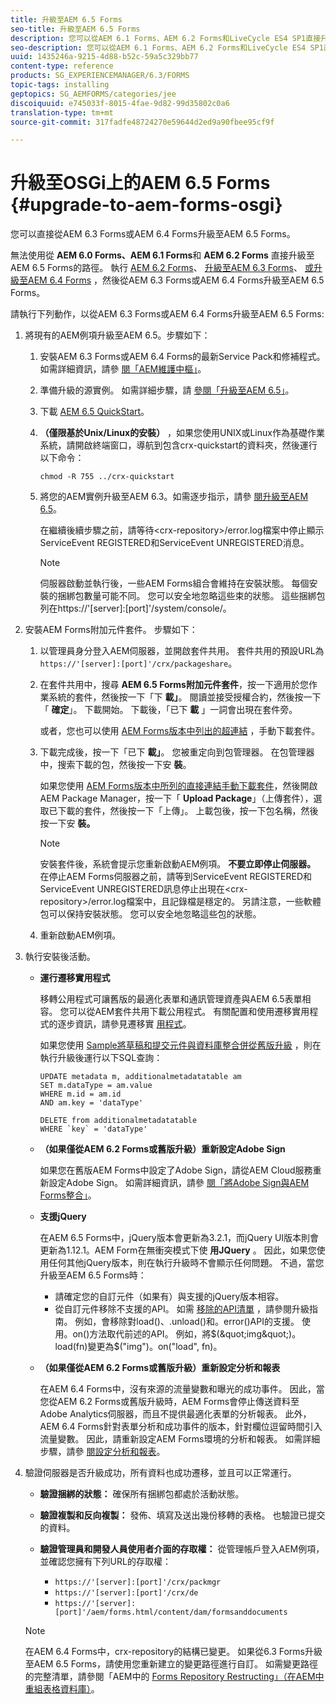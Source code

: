 ```yaml
---
title: 升級至AEM 6.5 Forms
seo-title: 升級至AEM 6.5 Forms
description: 您可以從AEM 6.1 Forms、AEM 6.2 Forms和LiveCycle ES4 SP1直接升級至AEM 6.3 Forms。
seo-description: 您可以從AEM 6.1 Forms、AEM 6.2 Forms和LiveCycle ES4 SP1直接升級至AEM 6.3 Forms。
uuid: 1435246a-9215-4d88-b52c-59a5c329bb77
content-type: reference
products: SG_EXPERIENCEMANAGER/6.3/FORMS
topic-tags: installing
geptopics: SG_AEMFORMS/categories/jee
discoiquuid: e745033f-8015-4fae-9d82-99d35802c0a6
translation-type: tm+mt
source-git-commit: 317fadfe48724270e59644d2ed9a90fbee95cf9f

---
```



# 升級至OSGi上的AEM 6.5 Forms {#upgrade-to-aem-forms-osgi}

您可以直接從AEM 6.3 Forms或AEM 6.4 Forms升級至AEM 6.5 Forms。

無法使用從 **AEM 6.0 Forms、AEM 6.1 Forms**&#x200B;和 **AEM 6.2 Forms** 直接升級至AEM 6.5 Forms的路徑。 執行 [AEM 6.2 Forms](https://helpx.adobe.com/experience-manager/6-2/forms/using/upgrade.html)、 [升級至AEM 6.3 Forms](https://helpx.adobe.com/experience-manager/6-3/forms/using/upgrade.html)、 [或升級至AEM 6.4 Forms](/help/forms/using/upgrade.md) ，然後從AEM 6.3 Forms或AEM 6.4 Forms升級至AEM 6.5 Forms。

請執行下列動作，以從AEM 6.3 Forms或AEM 6.4 Forms升級至AEM 6.5 Forms:

1. 將現有的AEM例項升級至AEM 6.5。步驟如下：

   1. 安裝AEM 6.3 Forms或AEM 6.4 Forms的最新Service Pack和修補程式。 如需詳細資訊，請參 [閱「AEM維護中樞」](https://helpx.adobe.com/experience-manager/aem-releases-updates.html)。
   1. 準備升級的源實例。 如需詳細步驟，請 [參閱「升級至AEM 6.5」](/help/sites-deploying/upgrade.md)。
   1. 下載 [AEM 6.5 QuickStart](/help/sites-deploying/deploy.md#getting%20the%20software)。
   1. **（僅限基於Unix/Linux的安裝）** ，如果您使用UNIX或Linux作為基礎作業系統，請開啟終端窗口，導航到包含crx-quickstart的資料夾，然後運行以下命令：

      `chmod -R 755 ../crx-quickstart`

   1. 將您的AEM實例升級至AEM 6.3。如需逐步指示，請參 [閱升級至AEM 6.5](/help/sites-deploying/upgrade.md)。

      在繼續後續步驟之前，請等待&lt;crx-repository>/error.log檔案中停止顯示ServiceEvent REGISTERED和ServiceEvent UNREGISTERED消息。

      >[!NOTE]
      >
      >伺服器啟動並執行後，一些AEM Forms組合會維持在安裝狀態。 每個安裝的捆綁包數量可能不同。 您可以安全地忽略這些束的狀態。 這些捆綁包列在https://&#39;[server]:[port]&#39;/system/console/。

1. 安裝AEM Forms附加元件套件。 步驟如下：

   1. 以管理員身分登入AEM伺服器，並開啟套件共用。 套件共用的預設URL為 `https://'[server]:[port]'/crx/packageshare`。
   1. 在套件共用中，搜尋 **AEM 6.5 Forms附加元件套件**，按一下適用於您作業系統的套件，然後按一下「下 **載」**。 閱讀並接受授權合約，然後按一下「 **確定**」。 下載開始。 下載後，「已下 **載** 」一詞會出現在套件旁。

      或者，您也可以使用 [AEM Forms版本中列出的超連結](https://helpx.adobe.com/aem-forms/kb/aem-forms-releases.html) ，手動下載套件。

   1. 下載完成後，按一下「已下 **載」**。 您被重定向到包管理器。 在包管理器中，搜索下載的包，然後按一下安 **裝**。

      如果您使用 [AEM Forms版本中所列的直接連結手動下載套件](https://helpx.adobe.com/aem-forms/kb/aem-forms-releases.html)，然後開啟AEM Package Manager，按一下「 **Upload Package**」（上傳套件），選取已下載的套件，然後按一下「上傳」。 上載包後，按一下包名稱，然後按一下安 **裝。**

      >[!NOTE]
      >
      >安裝套件後，系統會提示您重新啟動AEM例項。 **不要立即停止伺服器。** 在停止AEM Forms伺服器之前，請等到ServiceEvent REGISTERED和ServiceEvent UNREGISTERED訊息停止出現在&lt;crx-repository>/error.log檔案中，且記錄檔是穩定的。 另請注意，一些軟體包可以保持安裝狀態。 您可以安全地忽略這些包的狀態。

   1. 重新啟動AEM例項。

1. 執行安裝後活動。

   * **運行遷移實用程式**

      移轉公用程式可讓舊版的最適化表單和通訊管理資產與AEM 6.5表單相容。 您可以從AEM套件共用下載公用程式。 有關配置和使用遷移實用程式的逐步資訊，請參見遷移實 [用程式](../../forms/using/migration-utility.md)。

      如果您使用 [Sample將草稿和提交元件與資料庫整合併從舊版升級](https://helpx.adobe.com/experience-manager/6-3/forms/using/integrate-draft-submission-database.html) ，則在執行升級後運行以下SQL查詢：

      ```
      UPDATE metadata m, additionalmetadatatable am
      SET m.dataType = am.value
      WHERE m.id = am.id
      AND am.key = 'dataType'
      ```

      ```
      DELETE from additionalmetadatatable
      WHERE `key` = 'dataType'
      ```

   * **（如果僅從AEM 6.2 Forms或舊版升級）重新設定Adobe Sign**

      如果您在舊版AEM Forms中設定了Adobe Sign，請從AEM Cloud服務重新設定Adobe Sign。 如需詳細資訊，請參 [閱「將Adobe Sign與AEM Forms整合」](../../forms/using/adobe-sign-integration-adaptive-forms.md)。

   * **支援jQuery**

      在AEM 6.5 Forms中，jQuery版本會更新為3.2.1，而jQuery UI版本則會更新為1.12.1。AEM Form在無衝突模式下使 **用JQuery** 。 因此，如果您使用任何其他jQuery版本，則在執行升級時不會顯示任何問題。 不過，當您升級至AEM 6.5 Forms時：

      * 請確定您的自訂元件（如果有）與支援的jQuery版本相容。
      * 從自訂元件移除不支援的API。 如需 [移除的API清單](https://jquery.com/upgrade-guide/3.0/) ，請參閱升級指南。 例如，會移除對load()、.unload()和。error()API的支援。 使用。on()方法取代前述的API。 例如，將$(&quot;img&quot;)。load(fn)變更為$(&quot;img&quot;)。on(&quot;load&quot;, fn)。
   * **（如果僅從AEM 6.2 Forms或舊版升級）重新設定分析和報表**

      在AEM 6.4 Forms中，沒有來源的流量變數和曝光的成功事件。 因此，當您從AEM 6.2 Forms或舊版升級時，AEM Forms會停止傳送資料至Adobe Analytics伺服器，而且不提供最適化表單的分析報表。 此外，AEM 6.4 Forms針對表單分析和成功事件的版本，針對欄位逗留時間引入流量變數。 因此，請重新設定AEM Forms環境的分析和報表。 如需詳細步驟，請參 [閱設定分析和報表](../../forms/using/configure-analytics-forms-documents.md)。


1. 驗證伺服器是否升級成功，所有資料也成功遷移，並且可以正常運行。

   * **驗證捆綁的狀態：** 確保所有捆綁包都處於活動狀態。
   * **驗證複製和反向複製：** 發佈、填寫及送出幾份移轉的表格。 也驗證已提交的資料。
   * **驗證管理員和開發人員使用者介面的存取權：** 從管理帳戶登入AEM例項，並確認您擁有下列URL的存取權：

      * `https://'[server]:[port]'/crx/packmgr`
      * `https://'[server]:[port]'/crx/de`
      * `https://'[server]:[port]'/aem/forms.html/content/dam/formsanddocuments`
   >[!NOTE]
   在AEM 6.4 Forms中，crx-repository的結構已變更。 如果從6.3 Forms升級至AEM 6.5 Forms，請使用您重新建立的變更路徑進行自訂。 如需變更路徑的完整清單，請參閱「AEM中的 [Forms Repository Restructing」（在AEM中重組表格資料庫）](/help/sites-deploying/forms-repository-restructuring-in-aem-6-5.md)。

